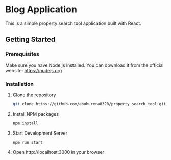 # Blog Application

This is a simple property search tool application built with React.

## Getting Started

### Prerequisites

Make sure you have Node.js installed. You can download it from the official website: https://nodejs.org

### Installation

1. Clone the repository
   ```sh
   git clone https://github.com/abuhurera8320/property_search_tool.git
2. Install NPM packages
   ```sh
   npm install
3. Start Development Server
   ```sh
   npm run start
4. Open http://localhost:3000 in your browser

